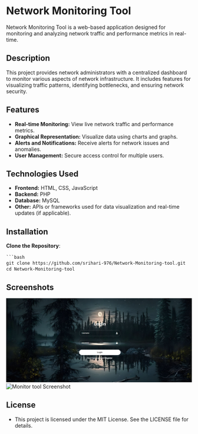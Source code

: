 # Network Monitoring Tool

Network Monitoring Tool is a web-based application designed for monitoring and analyzing network traffic and performance metrics in real-time.

## Description

This project provides network administrators with a centralized dashboard to monitor various aspects of network infrastructure. It includes features for visualizing traffic patterns, identifying bottlenecks, and ensuring network security.

## Features

- **Real-time Monitoring:** View live network traffic and performance metrics.
- **Graphical Representation:** Visualize data using charts and graphs.
- **Alerts and Notifications:** Receive alerts for network issues and anomalies.
- **User Management:** Secure access control for multiple users.

## Technologies Used

- **Frontend:** HTML, CSS, JavaScript
- **Backend:** PHP
- **Database:** MySQL
- **Other:** APIs or frameworks used for data visualization and real-time updates (if applicable).

## Installation

  **Clone the Repository**:

    ```bash
    git clone https://github.com/srihari-976/Network-Monitoring-tool.git
    cd Network-Monitoring-tool

## Screenshots
![LoginPage Screenshot](Login/login.png)
![Monitor tool Screenshot](C#/monitor.png)

## License
- This project is licensed under the MIT License. See the LICENSE file for details.
